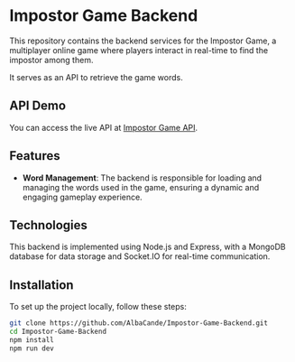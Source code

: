 # Impostor Game Backend

This repository contains the backend services for the Impostor Game, a multiplayer online game where players interact in real-time to find the impostor among them.

It serves as an API to retrieve the game words.

## API Demo

You can access the live API at [Impostor Game API](https://impostor-game-api.onrender.com).

## Features

- **Word Management**: The backend is responsible for loading and managing the words used in the game, ensuring a dynamic and engaging gameplay experience.

## Technologies

This backend is implemented using Node.js and Express, with a MongoDB database for data storage and Socket.IO for real-time communication.

## Installation

To set up the project locally, follow these steps:

```bash
git clone https://github.com/AlbaCande/Impostor-Game-Backend.git
cd Impostor-Game-Backend
npm install
npm run dev
